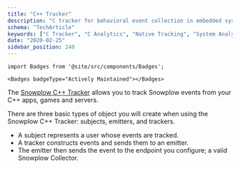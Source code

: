 ```yaml
---
title: "C++ Tracker"
description: "C tracker for behavioral event collection in embedded systems and high-performance native applications."
schema: "TechArticle"
keywords: ["C Tracker", "C Analytics", "Native Tracking", "System Analytics", "C SDK", "Embedded Analytics"]
date: "2020-02-25"
sidebar_position: 240
---
```


```mdx-code-block
import Badges from '@site/src/components/Badges';

<Badges badgeType="Actively Maintained"></Badges>
```

The [Snowplow C++ Tracker](https://github.com/snowplow/snowplow-cpp-tracker) allows you to track Snowplow events from your C++ apps, games and servers.

There are three basic types of object you will create when using the Snowplow C++ Tracker: subjects, emitters, and trackers.

- A subject represents a user whose events are tracked.
- A tracker constructs events and sends them to an emitter.
- The emitter then sends the event to the endpoint you configure; a valid Snowplow Collector.
